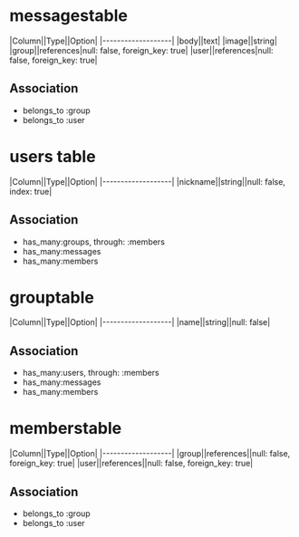 # messagestable
|Column||Type||Option|
|-------------------|
|body||text|
|image||string|
|group||references|null: false, foreign_key: true|
|user||references|null: false, foreign_key: true|

## Association
- belongs_to :group
- belongs_to :user

# users table
|Column||Type||Option|
|-------------------|
|nickname||string||null: false, index: true|


## Association
- has_many:groups, through: :members
- has_many:messages
- has_many:members

# grouptable
|Column||Type||Option|
|-------------------|
|name||string||null: false|

## Association
- has_many:users, through: :members
- has_many:messages
- has_many:members

# memberstable
|Column||Type||Option|
|-------------------|
|group||references||null: false, foreign_key: true|
|user||references||null: false, foreign_key: true|

## Association
- belongs_to :group
- belongs_to :user